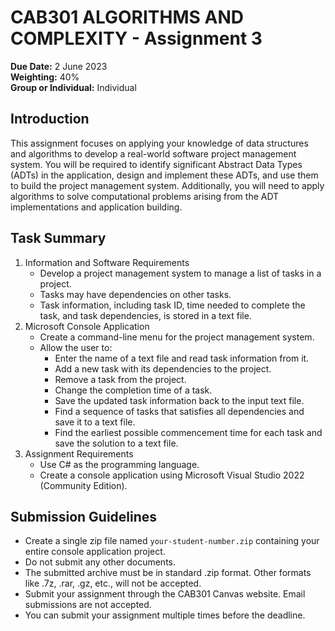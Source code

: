 # CAB301 ALGORITHMS AND COMPLEXITY - Assignment 3

**Due Date:** 2 June 2023  
**Weighting:** 40%  
**Group or Individual:** Individual

## Introduction
This assignment focuses on applying your knowledge of data structures and algorithms to develop a real-world software project management system. You will be required to identify significant Abstract Data Types (ADTs) in the application, design and implement these ADTs, and use them to build the project management system. Additionally, you will need to apply algorithms to solve computational problems arising from the ADT implementations and application building.

## Task Summary
1. Information and Software Requirements
   - Develop a project management system to manage a list of tasks in a project.
   - Tasks may have dependencies on other tasks.
   - Task information, including task ID, time needed to complete the task, and task dependencies, is stored in a text file.
2. Microsoft Console Application
   - Create a command-line menu for the project management system.
   - Allow the user to:
     - Enter the name of a text file and read task information from it.
     - Add a new task with its dependencies to the project.
     - Remove a task from the project.
     - Change the completion time of a task.
     - Save the updated task information back to the input text file.
     - Find a sequence of tasks that satisfies all dependencies and save it to a text file.
     - Find the earliest possible commencement time for each task and save the solution to a text file.
3. Assignment Requirements
   - Use C# as the programming language.
   - Create a console application using Microsoft Visual Studio 2022 (Community Edition).

## Submission Guidelines
- Create a single zip file named `your-student-number.zip` containing your entire console application project.
- Do not submit any other documents.
- The submitted archive must be in standard .zip format. Other formats like .7z, .rar, .gz, etc., will not be accepted.
- Submit your assignment through the CAB301 Canvas website. Email submissions are not accepted.
- You can submit your assignment multiple times before the deadline.
